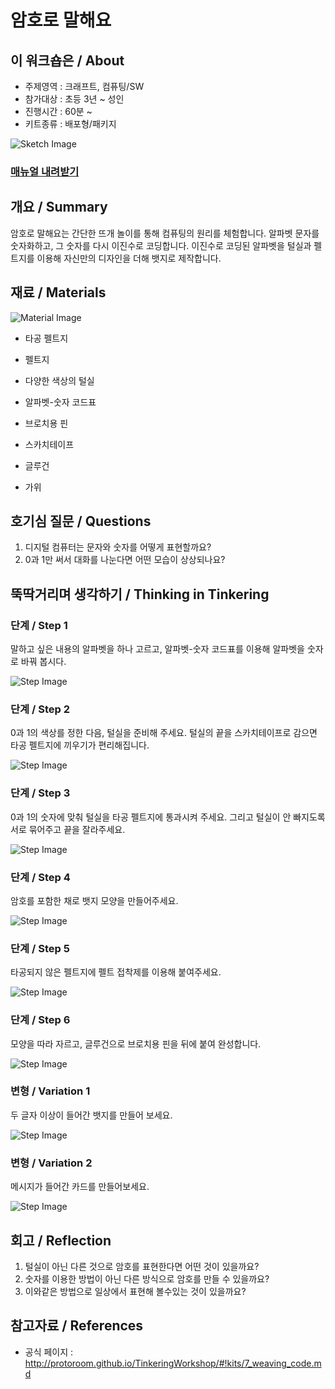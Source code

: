 # 암호로 말해요

## 이 워크숍은 / About
 * 주제영역 : 크래프트, 컴퓨팅/SW
 * 참가대상 : 초등 3년 ~ 성인
 * 진행시간 : 60분 ~ 
 * 키트종류 : 배포형/패키지
 
![Sketch Image](images/weaving_code_top.png)

### [매뉴얼 내려받기](pdf/7_weaving_code.pdf) 

## 개요 / Summary
암호로 말해요는 간단한 뜨개 놀이를 통해 컴퓨팅의 원리를 체험합니다. 알파벳 문자를 숫자화하고, 그 숫자를 다시 이진수로 코딩합니다. 이진수로 코딩된 알파벳을 털실과 펠트지를 이용해 자신만의 디자인을 더해 뱃지로 제작합니다.


## 재료 / Materials
![Material Image](images/weaving_code_m.png)

 * 타공 펠트지
 * 펠트지
 * 다양한 색상의 털실
 * 알파벳-숫자 코드표
 * 브로치용 핀
 
 
 * 스카치테이프
 * 글루건
 * 가위


## 호기심 질문 / Questions
 1. 디지털 컴퓨터는 문자와 숫자를 어떻게 표현할까요?
 1. 0과 1만 써서 대화를 나눈다면 어떤 모습이 상상되나요?
 

## 뚝딱거리며 생각하기 / Thinking in Tinkering

### 단계 / Step 1
말하고 싶은 내용의 알파벳을 하나 고르고, 알파벳-숫자 코드표를 이용해 알파벳을 숫자로 바꿔 봅시다.

![Step Image](images/weaving_code_s1.png)

### 단계 / Step 2
0과 1의 색상를 정한 다음, 털실을 준비해 주세요.
털실의 끝을 스카치테이프로 감으면 타공 펠트지에 끼우기가 편리해집니다.

![Step Image](images/weaving_code_s2.png)

### 단계 / Step 3
0과 1의 숫자에 맞춰 털실을 타공 펠트지에 통과시켜 주세요.
그리고 털실이 안 빠지도록 서로 묶어주고 끝을 잘라주세요.

![Step Image](images/weaving_code_s3.png)

### 단계 / Step 4
암호를 포함한 채로 뱃지 모양을 만들어주세요.

![Step Image](images/weaving_code_s4.png)

### 단계 / Step 5
타공되지 않은 펠트지에 펠트 접착제를 이용해 붙여주세요.

![Step Image](images/weaving_code_s5.png)

### 단계 / Step 6
모양을 따라 자르고, 글루건으로 브로치용 핀을 뒤에 붙여 완성합니다.

![Step Image](images/weaving_code_s6.png)

### 변형 / Variation 1
두 글자 이상이 들어간 뱃지를 만들어 보세요.

![Step Image](images/weaving_code_v1.png)

### 변형 / Variation 2
메시지가 들어간 카드를 만들어보세요.

![Step Image](images/weaving_code_v2.png)

## 회고 / Reflection

 1. 털실이 아닌 다른 것으로 암호를 표현한다면 어떤 것이 있을까요?
 1. 숫자를 이용한 방법이 아닌 다른 방식으로 암호를 만들 수 있을까요?
 1. 이와같은 방법으로 일상에서 표현해 볼수있는 것이 있을까요?

## 참고자료 / References
 * 공식 페이지 : http://protoroom.github.io/TinkeringWorkshop/#!kits/7_weaving_code.md

